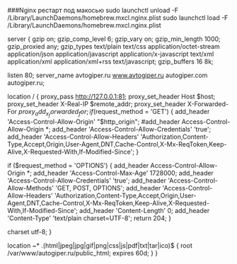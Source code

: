 ###Nginx рестарт под макосью
sudo launchctl unload -F /Library/LaunchDaemons/homebrew.mxcl.nginx.plist
sudo launchctl load -F /Library/LaunchDaemons/homebrew.mxcl.nginx.plist



server {
    gzip on;
    gzip_comp_level 6;
    gzip_vary on;
    gzip_min_length  1000;
    gzip_proxied any;
    gzip_types text/plain text/css application/octet-stream application/json application/javascript application/x-javascript text/xml application/xml application/xml+rss text/javascript;
    gzip_buffers 16 8k;

listen 80;
server_name avtogiper.ru www.avtogiper.ru autogiper.com autogiper.ru;

location / {
proxy_pass http://127.0.0.1:81;
proxy_set_header Host $host;
proxy_set_header X-Real-IP $remote_addr;
proxy_set_header X-Forwarded-For $proxy_add_x_forwarded_for;
if ($request_method = 'GET') {
add_header 'Access-Control-Allow-Origin' "$http_origin";
#add_header Access-Control-Allow-Origin *;
add_header 'Access-Control-Allow-Credentials' 'true';
add_header 'Access-Control-Allow-Headers' 'Authorization,Content-Type,Accept,Origin,User-Agent,DNT,Cache-Control,X-Mx-ReqToken,Keep-Alive,X-Requested-With,If-Modified-Since';
}

if ($request_method = 'OPTIONS') {
add_header Access-Control-Allow-Origin *;
add_header 'Access-Control-Max-Age' 1728000;
add_header 'Access-Control-Allow-Credentials' 'true';
add_header 'Access-Control-Allow-Methods' 'GET, POST, OPTIONS';
add_header 'Access-Control-Allow-Headers' 'Authorization,Content-Type,Accept,Origin,User-Agent,DNT,Cache-Control,X-Mx-ReqToken,Keep-Alive,X-Requested-With,If-Modified-Since';
add_header 'Content-Length' 0;
add_header 'Content-Type' 'text/plain charset=UTF-8';
return 204;
}

charset utf-8;
}

location ~* \.(html|jpeg|jpg|gif|png|css|js|pdf|txt|tar|ico)$ {
root /var/www/autogiper.ru/public_html;
expires 60d;
}
}

